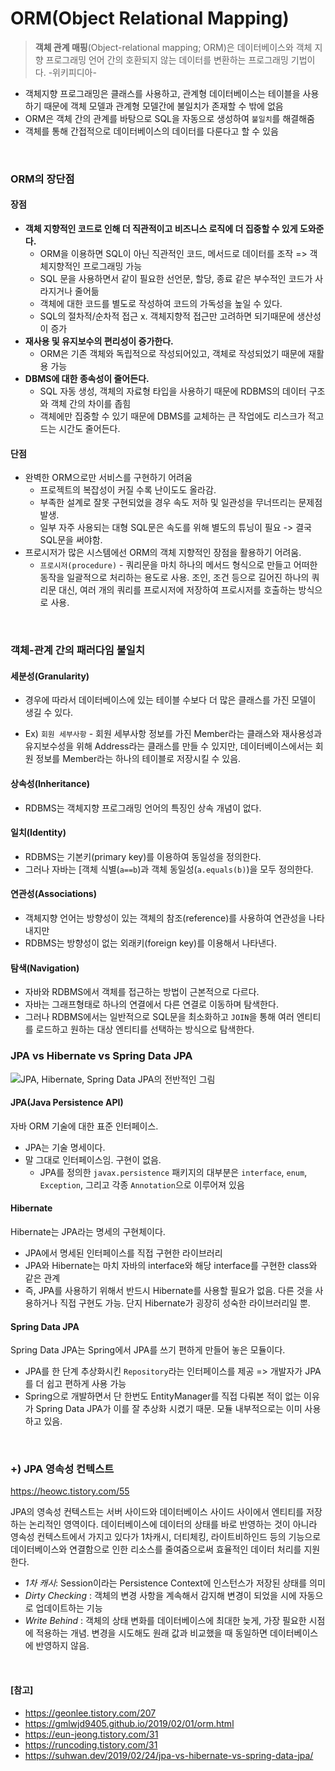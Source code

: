 # ORM(Object Relational Mapping)

> **객체 관계 매핑**(Object-relational mapping; ORM)은 데이터베이스와 객체 지향 프로그래밍 언어 간의 호환되지 않는 데이터를 변환하는 프로그래밍 기법이다.  -위키피디아-

- 객체지향 프로그래밍은 클래스를 사용하고, 관계형 데이터베이스는 테이블을 사용하기 때문에 객체 모델과 관계형 모델간에 불일치가 존재할 수 밖에 없음
- ORM은 객체 간의 관계를 바탕으로 SQL을 자동으로 생성하여 `불일치`를 해결해줌
- 객체를 통해 간접적으로 데이터베이스의 데이터를 다룬다고 할 수 있음

<br>

### ORM의 장단점

#### 장점

- **객체 지향적인 코드로 인해 더 직관적이고 비즈니스 로직에 더 집중할 수 있게 도와준다.**
  - ORM을 이용하면 SQL이 아닌 직관적인 코드, 메서드로 데이터를 조작 => 객체지향적인 프로그래밍 가능
  - SQL 문을 사용하면서 같이 필요한 선언문, 할당, 종료 같은 부수적인 코드가 사라지거나 줄어듦
  - 객체에 대한 코드를 별도로 작성하여 코드의 가독성을 높일 수 있다.
  - SQL의 절차적/순차적 접근 x. 객체지향적 접근만 고려하면 되기때문에 생산성이 증가
- **재사용 및 유지보수의 편리성이 증가한다.**
  - ORM은 기존 객체와 독립적으로 작성되어있고, 객체로 작성되었기 때문에 재활용 가능
- **DBMS에 대한 종속성이 줄어든다.**
  - SQL 자동 생성, 객체의 자료형 타입을 사용하기 때문에 RDBMS의 데이터 구조와 객체 간의 차이를 좁힘
  - 객체에만 집중할 수 있기 때문에 DBMS를 교체하는 큰 작업에도 리스크가 적고 드는 시간도 줄어든다.

#### 단점

- 완벽한 ORM으로만 서비스를 구현하기 어려움
  - 프로젝트의 복잡성이 커질 수록 난이도도 올라감. 
  - 부족한 설계로 잘못 구현되었을 경우 속도 저하 및 일관성을 무너뜨리는 문제점 발생.
  - 일부 자주 사용되는 대형 SQL문은 속도를 위해 별도의 튜닝이 필요 -> 결국 SQL문을 써야함.
- 프로시저가 많은 시스템에선 ORM의 객체 지향적인 장점을 활용하기 어려움.
  - `프로시저(procedure)` - 쿼리문을 마치 하나의 메서드 형식으로 만들고 어떠한 동작을 일괄적으로 처리하는 용도로 사용. 조인, 조건 등으로 길어진 하나의 쿼리문 대신, 여러 개의 쿼리를 프로시저에 저장하여 프로시저를 호출하는 방식으로 사용.

<br>

### 객체-관계 간의 패러다임 불일치

#### 세분성(Granularity)

- 경우에 따라서 데이터베이스에 있는 테이블 수보다 더 많은 클래스를 가진 모델이 생길 수 있다.

- Ex) `회원 세부사항` - 회원 세부사항 정보를 가진 Member라는 클래스와 재사용성과 유지보수성을 위해 Address라는 클래스를 만들 수 있지만, 데이터베이스에서는 회원 정보를 Member라는 하나의 테이블로 저장시킬 수 있음. 

#### 상속성(Inheritance)

- RDBMS는 객체지향 프로그래밍 언어의 특징인 상속 개념이 없다.

#### 일치(Identity)

- RDBMS는 기본키(primary key)를 이용하여 동일성을 정의한다. 
- 그러나 자바는 [객체 식별(`a==b`)과 객체 동일성(`a.equals(b)`)을 모두 정의한다.

#### 연관성(Associations)

- 객체지향 언어는 방향성이 있는 객체의 참조(reference)를 사용하여 연관성을 나타내지만 
- RDBMS는 방향성이 없는 외래키(foreign key)를 이용해서 나타낸다.

#### 탐색(Navigation)

- 자바와 RDBMS에서 객체를 접근하는 방법이 근본적으로 다르다. 
- 자바는 그래프형태로 하나의 연결에서 다른 연결로 이동하며 탐색한다. 
- 그러나 RDBMS에서는 일반적으로 SQL문을 최소화하고 `JOIN`을 통해 여러 엔티티를 로드하고 원하는 대상 엔티티를 선택하는 방식으로 탐색한다.



### JPA vs Hibernate vs Spring Data JPA

![JPA, Hibernate, Spring Data JPA의 전반적인 그림](https://suhwan.dev/images/jpa_hibernate_repository/overall_design.png)

#### JPA(Java Persistence API)

자바 ORM 기술에 대한 표준 인터페이스.

- JPA는 기술 명세이다.
- 말 그대로 인터페이스임. 구현이 없음.
  - JPA를 정의한 `javax.persistence` 패키지의 대부분은 `interface`, `enum`, `Exception`, 그리고 각종 `Annotation`으로 이루어져 있음

#### Hibernate

Hibernate는 JPA라는 명세의 구현체이다.

- JPA에서 명세된 인터페이스를 직접 구현한 라이브러리
- JPA와 Hibernate는 마치 자바의 interface와 해당 interface를 구현한 class와 같은 관계
- 즉, JPA를 사용하기 위해서 반드시 Hibernate를 사용할 필요가 없음. 다른 것을 사용하거나 직접 구현도 가능. 단지 Hibernate가 굉장히 성숙한 라이브러리일 뿐.

#### Spring Data JPA

Spring Data JPA는 Spring에서 JPA를 쓰기 편하게 만들어 놓은 모듈이다.

- JPA를 한 단계 추상화시킨 `Repository`라는 인터페이스를 제공 => 개발자가 JPA를 더 쉽고 편하게 사용 가능
- Spring으로 개발하면서 단 한번도 EntityManager를 직접 다뤄본 적이 없는 이유가 Spring Data JPA가 이를 잘 추상화 시켰기 때문. 모듈 내부적으로는 이미 사용하고 있음.

<br>

### +) JPA 영속성 컨텍스트

https://heowc.tistory.com/55

JPA의 영속성 컨텍스트는 서버 사이드와 데이터베이스 사이드 사이에서 엔티티를 저장하는 논리적인 영역이다. 데이터베이스에 데이터의 상태를 바로 반영하는 것이 아니라 영속성 컨텍스트에서 가지고 있다가 1차캐시, 더티체킹, 라이트비하인드 등의 기능으로 데이터베이스와 연결함으로 인한 리소스를 줄여줌으로써 효율적인 데이터 처리를 지원한다.

- *1차 캐시*: Session이라는 Persistence Context에 인스턴스가 저장된 상태를 의미
- *Dirty Checking* : 객체의 변경 사항을 계속해서 감지해 변경이 되었을 시에 자동으로 업데이트하는 기능
- *Write Behind* : 객체의 상태 변화를 데이터베이스에 최대한 늦게, 가장 필요한 시점에 적용하는 개념. 변경을 시도해도 원래 값과 비교했을 때 동일하면 데이터베이스에 반영하지 않음.

<br>

#### [참고]

- https://geonlee.tistory.com/207
- https://gmlwjd9405.github.io/2019/02/01/orm.html
- https://eun-jeong.tistory.com/31
- https://runcoding.tistory.com/31
- https://suhwan.dev/2019/02/24/jpa-vs-hibernate-vs-spring-data-jpa/

